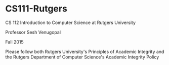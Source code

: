 # CS111-Rutgers
CS 112 Introduction to Computer Science at Rutgers University

Professor Sesh Venugopal

Fall 2015

Please follow both Rutgers University's Principles of Academic Integrity and the Rutgers Department of Computer Science's Academic Integrity Policy

